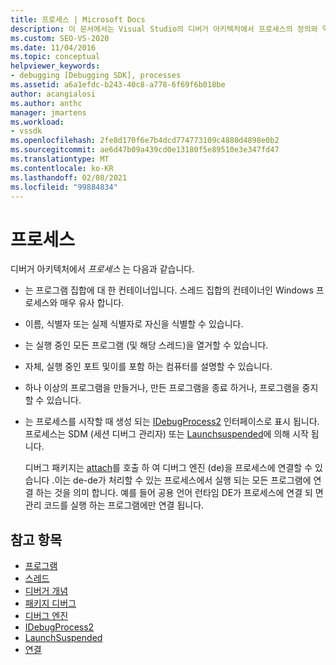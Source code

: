 ```yaml
---
title: 프로세스 | Microsoft Docs
description: 이 문서에서는 Visual Studio의 디버거 아키텍처에서 프로세스의 정의와 역할에 대해 설명 합니다.
ms.custom: SEO-VS-2020
ms.date: 11/04/2016
ms.topic: conceptual
helpviewer_keywords:
- debugging [Debugging SDK], processes
ms.assetid: a6a1efdc-b243-40c8-a778-6f69f6b018be
author: acangialosi
ms.author: anthc
manager: jmartens
ms.workload:
- vssdk
ms.openlocfilehash: 2fe8d170f6e7b4dcd774773109c4880d4898e0b2
ms.sourcegitcommit: ae6d47b09a439cd0e13180f5e89510e3e347fd47
ms.translationtype: MT
ms.contentlocale: ko-KR
ms.lasthandoff: 02/08/2021
ms.locfileid: "99884834"
---
```

# <a name="processes"></a>프로세스
디버거 아키텍처에서 *프로세스* 는 다음과 같습니다.

- 는 프로그램 집합에 대 한 컨테이너입니다. 스레드 집합의 컨테이너인 Windows 프로세스와 매우 유사 합니다.

- 이름, 식별자 또는 실제 식별자로 자신을 식별할 수 있습니다.

- 는 실행 중인 모든 프로그램 (및 해당 스레드)을 열거할 수 있습니다.

- 자체, 실행 중인 포트 및이를 포함 하는 컴퓨터를 설명할 수 있습니다.

- 하나 이상의 프로그램을 만들거나, 만든 프로그램을 종료 하거나, 프로그램을 중지할 수 있습니다.

- 는 프로세스를 시작할 때 생성 되는 [IDebugProcess2](../../extensibility/debugger/reference/idebugprocess2.md) 인터페이스로 표시 됩니다. 프로세스는 SDM (세션 디버그 관리자) 또는 [Launchsuspended](../../extensibility/debugger/reference/idebugenginelaunch2-launchsuspended.md)에 의해 시작 됩니다.

  디버그 패키지는 [attach](../../extensibility/debugger/reference/idebugprocess2-attach.md)를 호출 하 여 디버그 엔진 (de)을 프로세스에 연결할 수 있습니다 .이는 de-de가 처리할 수 있는 프로세스에서 실행 되는 모든 프로그램에 연결 하는 것을 의미 합니다. 예를 들어 공용 언어 런타임 DE가 프로세스에 연결 되 면 관리 코드를 실행 하는 프로그램에만 연결 됩니다.

## <a name="see-also"></a>참고 항목
- [프로그램](../../extensibility/debugger/programs.md)
- [스레드](../../extensibility/debugger/threads.md)
- [디버거 개념](../../extensibility/debugger/debugger-concepts.md)
- [패키지 디버그](../../extensibility/debugger/debug-package.md)
- [디버그 엔진](../../extensibility/debugger/debug-engine.md)
- [IDebugProcess2](../../extensibility/debugger/reference/idebugprocess2.md)
- [LaunchSuspended](../../extensibility/debugger/reference/idebugenginelaunch2-launchsuspended.md)
- [연결](../../extensibility/debugger/reference/idebugprocess2-attach.md)
